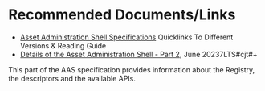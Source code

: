 # Recommended Documents/Links

-   [Asset Administration Shell Specifications](https://industrialdigitaltwin.org/en/content-hub)
Quicklinks To Different Versions & Reading Guide
-   [Details of the Asset Administration Shell - Part 2](https://industrialdigitaltwin.org/wp-content/uploads/2023/06/IDTA-01002-3-0_SpecificationAssetAdministrationShell_Part2_API_.pdf), June 20237LTS#cjt#+

This part of the AAS specification provides information about the Registry, the descriptors and the available APIs.
